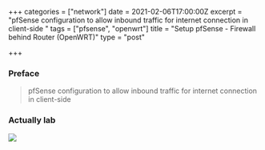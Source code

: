 +++
categories = ["network"]
date = 2021-02-06T17:00:00Z
excerpt = "pfSense configuration to allow inbound traffic for internet connection in client-side "
tags = ["pfsense", "openwrt"]
title = "Setup pfSense - Firewall behind Router (OpenWRT)"
type = "post"

+++
### Preface

> pfSense configuration to allow inbound traffic for internet connection in client-side 

### Actually lab

![](https://res.cloudinary.com/bimagv/image/upload/v1612686474/2021-02/123/2021-02-07--T08-26-41_davjju.png)